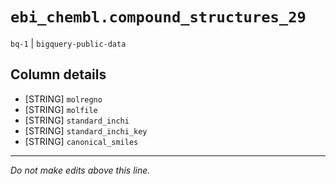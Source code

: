 # `ebi_chembl.compound_structures_29`
`bq-1` | `bigquery-public-data`

## Column details
* [STRING]    `molregno`
* [STRING]    `molfile`
* [STRING]    `standard_inchi`
* [STRING]    `standard_inchi_key`
* [STRING]    `canonical_smiles`

-------------------------------------------------------------------------------
*Do not make edits above this line.*
